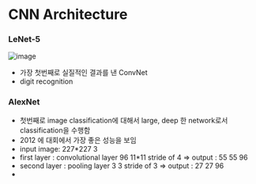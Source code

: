 # CNN Architecture

### LeNet-5
![image](https://user-images.githubusercontent.com/48700102/116843218-3f88f700-ac1a-11eb-87e0-7c9a05a3a941.png)

- 가장 첫번째로 실질적인 결과를 낸 ConvNet
- digit recognition



### AlexNet

- 첫번째로 image classification에 대해서 large, deep 한  network로서 classification을 수행함
- 2012 에 대회에서 가장 좋은 성능을 보임
- input image: 227\*227 3
- first layer : convolutional layer 96 11*11 stride of 4 => output : 55 55 96
- second layer : pooling layer 3 3 stride of 3 => output : 27 27 96
- 

